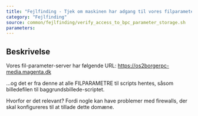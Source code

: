 ```yaml
---
title: "Fejlfinding - Tjek om maskinen har adgang til vores filparameter-s"
category: "Fejlfinding"
source: common/fejlfinding/verify_access_to_bpc_parameter_storage.sh
parameters:
---
```


## Beskrivelse
Vores fil-parameter-server har følgende URL:
https://os2borgerpc-media.magenta.dk

...og det er fra denne at alle FILPARAMETRE til scripts hentes, såsom billedefilen til baggrundsbillede-scriptet.

Hvorfor er det relevant? Fordi nogle kan have problemer med firewalls, der skal konfigureres til at tillade dette domæne.